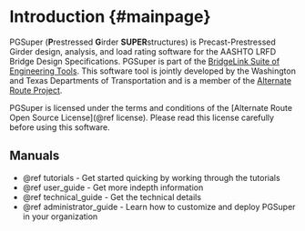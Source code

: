 Introduction {#mainpage}
============
PGSuper (<b>P</b>restressed <b>G</b>irder <b>SUPER</b>structures) is Precast-Prestressed Girder design, analysis, and load rating software for the AASHTO LRFD Bridge Design Specifications. PGSuper is part of the [BridgeLink Suite of Engineering Tools](..\..\BridgeLink\1.0). This software tool is jointly developed by the Washington and Texas Departments of Transportation and is a member of the [Alternate Route Project](http://www.wsdot.wa.gov/eesc/bridge/alternateroute).

PGSuper is licensed under the terms and conditions of the [Alternate Route Open Source License](@ref license). Please read this license carefully before using this software.

Manuals
----------
* @ref tutorials - Get started quicking by working through the tutorials
* @ref user_guide - Get more indepth information
* @ref technical_guide - Get the technical details
* @ref administrator_guide - Learn how to customize and deploy PGSuper in your organization